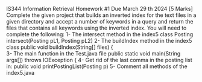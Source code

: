 IS344 Information Retrieval 
Homework  #1 
Due March 29 th   2024 [5 Marks] 
Complete the given project that builds an inverted index for the text files in a given directory and 
accept a number of keywords in a query and return the files that contains all keywords using the 
inverted index.
 You will need to complete the following:
 1- The  intersect method in the index5 class
    Posting intersect(Posting pL1, Posting pL2) 
2-  The buildIndex  method in the index5 class
   public void buildIndex(String[] files) {   
3- The main function in the Test.java file
    public static void main(String args[]) throws IOException {
 4-  Get rid of the last comma in the posting list in:
         public void printPostingList(Posting p)
 5- Comment all methods of the index5.java
